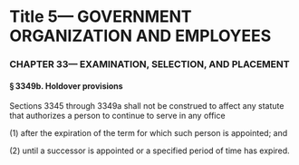 
# Title 5— GOVERNMENT ORGANIZATION AND EMPLOYEES
### CHAPTER 33— EXAMINATION, SELECTION, AND PLACEMENT
#### § 3349b. Holdover provisions

Sections 3345 through 3349a shall not be construed to affect any statute that authorizes a person to continue to serve in any office

(1) after the expiration of the term for which such person is appointed; and

(2) until a successor is appointed or a specified period of time has expired.
